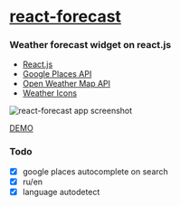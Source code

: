 # [react-forecast](https://nextgtrgod.github.io/react-forecast/)
### Weather forecast widget on react.js

* [React.js](https://facebook.github.io/react/)
* [Google Places API](https://developers.google.com/places/)
* [Open Weather Map API](https://openweathermap.org/api)
* [Weather Icons](https://github.com/erikflowers/weather-icons)

![react-forecast app screenshot](https://image.ibb.co/cUXBDG/react_forecast.jpg)

[DEMO](https://nextgtrgod.github.io/react-forecast/)


### Todo
- [x] google places autocomplete on search
- [x] ru/en
- [x] language autodetect
